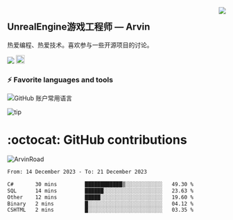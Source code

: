 <img align="right" src="https://count.getloli.com/get/@:ArvinRoad?theme=rule34">

## UnrealEngine游戏工程师 — Arvin

热爱编程、热爱技术。喜欢参与一些开源项目的讨论。

![](https://visitor-badge.glitch.me/badge?page_id=ArvinRoad.ArvinRoad)
[<img alt="github" src="https://img.shields.io/badge/github-ArvinRoad-8da0cb?style=for-the-badge&labelColor=555555&logo=github" height="20">](https://github.com/ArvinRoad)

### ⚡ Favorite languages and tools
![GitHub 账户常用语言](https://github-stats.ubrong.com/api/top-langs/?username=ArvinRoad&layout=compact&theme=tokyonight)

![tip](https://badgen.net/badge/C++/UE/orange?icon=bitcoin-lightning)

# :octocat: GitHub contributions

<img src="https://github-readme-stats.vercel.app/api?username=ArvinRoad&show_icons=true&count_private=true&theme=algolia" alt="ArvinRoad" />

<!--START_SECTION:waka-->

```txt
From: 14 December 2023 - To: 21 December 2023

C#       30 mins         ████████████▒░░░░░░░░░░░░   49.30 %
SQL      14 mins         ██████░░░░░░░░░░░░░░░░░░░   23.63 %
Other    12 mins         █████░░░░░░░░░░░░░░░░░░░░   19.60 %
Binary   2 mins          █░░░░░░░░░░░░░░░░░░░░░░░░   04.12 %
CSHTML   2 mins          █░░░░░░░░░░░░░░░░░░░░░░░░   03.35 %
```

<!--END_SECTION:waka-->
